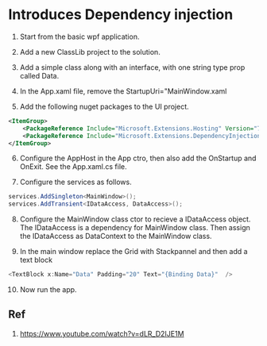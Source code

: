 # Introduces Dependency injection

1. Start from the basic wpf application.

2. Add a new ClassLib project to the solution.

3. Add a simple class along with an interface, with one string type prop called Data. 

4. In the App.xaml file, remove the StartupUri="MainWindow.xaml

5. Add the following nuget packages to the UI project.

```xml
<ItemGroup>
    <PackageReference Include="Microsoft.Extensions.Hosting" Version="7.0.1" />
    <PackageReference Include="Microsoft.Extensions.DependencyInjection" Version="7.0.0" />
</ItemGroup>
```

6. Configure the AppHost in the App ctro, then also add the OnStartup and OnExit. See the App.xaml.cs file.

7. Configure the services as follows.

```cs
services.AddSingleton<MainWindow>();
services.AddTransient<IDataAccess, DataAccess>();
```
8. Configure the MainWindow class ctor to recieve a IDataAccess object. The IDataAccess is a dependency for MainWindow class. Then assign the IDataAccess as DataContext to the MainWindow class.

9. In the main window replace the Grid with Stackpannel and then add a text block 

```cs
<TextBlock x:Name="Data" Padding="20" Text="{Binding Data}"  />
```

10. Now run the app.

## Ref
1. https://www.youtube.com/watch?v=dLR_D2IJE1M






